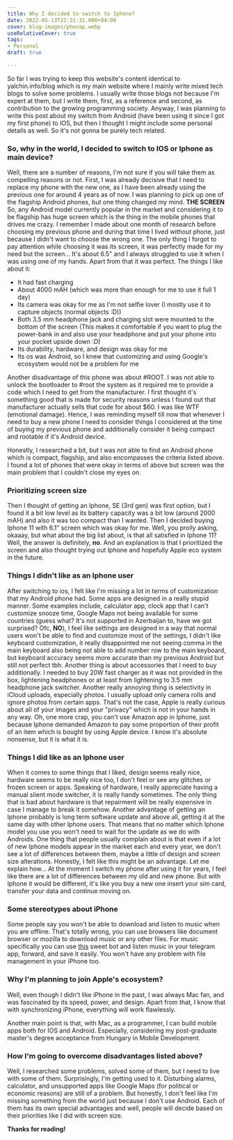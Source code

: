 ```yaml
---
title: Why I decided to switch to Iphone?
date: 2022-05-13T22:31:31.000+04:00
cover: blog-images/phonap.webp
useRelativeCover: true
tags:
- Personal
draft: true

---
```

So far I was trying to keep this website's content identical to yalchin.info/blog which is my
main website where I mainly write mixed tech blogs to solve some problems. I usually write those blogs not because I'm
expert at them, but I write them, first, as a reference and second, as contribution to the growing programming
society. Anyway, I was planning to write this post about my switch from Android (have been using it since I got my first
phone) to IOS, but then I thought I might include some personal details as well. So it's not gonna be
purely tech related.

### So, why in the world, I decided to switch to IOS or Iphone as main device?
Well, there are a number of reasons, I'm not sure if you will take them as compelling reasons or not.
First, I was already decisive that I need to replace my phone with the new one, as I have been already using the previous one
for around 4 years as of now. I was planning to pick up one of the flagship Android phones, but one thing changed my mind. **THE SCREEN**
So, any Android model currently popular in the market and considering it to be flagship has huge screen which is the thing 
in the mobile phones that drives me crazy. I remember I made about one month of research before choosing my previous phone
and during that time I lived without phone, just because I didn't want to choose the wrong one. The only thing I forgot
 to pay attention while choosing it was its screen, it was perfectly made for my need but the screen... It's about 6.5" and 
I always struggled to use it when I was using one of my hands. Apart from that it was perfect. The things I like about it:
- It had fast charging
- About 4000 mAH (which was more than enough for me to use it full 1 day)
- Its camera was okay for me as I'm not selfie lover (I mostly use it to capture objects (normal objects :D))
- Both 3.5 mm headphone jack and charging slot were mounted to the bottom of the screen (This makes it comfortable if 
you want to plug the power-bank in and also use your headphone and put your phone into your pocket upside down :D)
- Its durability, hardware, and design was okay for me
- Its os was Android, so I knew that customizing and using Google's ecosystem would not be a problem for me

Another disadvantage of this phone was about #ROOT. I was not able to unlock the bootloader to #root the system as it 
required me to provide a code which I need to get from the manufacturer. I first thought it's something good that is made
for security reasons unless I found out that manufacturer actually sells that code for about $60. I was like WTF (emotional damage).
Hence, I was reminding myself till now that whenever I need to buy a new phone I need to consider things I considered at the time of buying my
previous phone and additionally consider it being compact and rootable if it's Android device.

Honestly, I researched a bit, but I was not able to find an Android phone which is compact, flagship, and also encompasses
the criteria listed above. I found a lot of phones that were okay in terms of above but screen was the main problem that I couldn't close my eyes on.

### Prioritizing screen size
Then I thought of getting an Iphone, SE (3rd gen) was first option, but I found it a bit low level as its battery 
capacity was a bit low (around 2000 mAH) and also it was too compact than I wanted. Then I decided buying Iphone 11 with 6.1"
screen which was okay for me. Well, you prolly asking, okaaay, but what about the big list about, is that all satisfied 
in Iphone 11? Well, the answer is definitely, **no**. And an explanation is that I prioritized the screen and also thought 
trying out Iphone and hopefully Apple eco system in the future. 

### Things I didn't like as an Iphone user
After switching to ios, I felt like I'm missing a lot in terms
of customization that my Android phone had. Some apps are designed in a really stupid manner. Some examples include, calculator
app, clock app that I can't customize snooze time, Google Maps not being available for some countries (guess what? It's
not supported in Azerbaijan to, have we got surprised? Ofc, **NO**), I feel like settings are designed in a way that normal
users won't be able to find and customize most of the settings, I didn't like keyboard customization, it really disappointed
me not seeing comma in the main keyboard also being not able to add number row to the main keyboard, but keyboard accuracy seems
more accurate than my previous Android but still not perfect tbh. Another thing is about accessories that I need to buy additionally.
I needed to buy 20W fast charger as it was not provided in the box, lightening headphones or at least from lightening to 3.5
mm headphone jack switcher. Another really annoying thing is selectivity in iCloud uploads, especially photos.
I usually upload only camera rolls and ignore photos from certain apps. That's not the case, Apple is really curious about
all of your images and your "privacy" which is not in your hands in any way. Oh, one more crap, you can't use Amazon app in
Iphone, just because Iphone demanded Amazon to pay some proportion of their profit of an item which is bought by using Apple device.
I know it's absolute nonsense, but it is what it is.

### Things I did like as an Iphone user
When it comes to some things that I liked, design seems really nice, hardware seems to be really 
nice too, I don't feel or see any glitches or frozen screen or apps. Speaking of hardware, I really appreciate having a
manual slient mode switcher, it is really handy sometimes. The only thing that is bad about hardware is that repairment
will be really expensive in case I manage to break it somehow. Another advantage of getting an Iphone probably is long term
software update and above all, getting it at the same day with other Iphone users. That means that no matter which Iphone
model you use you won't need to wait for the update as we do with Androids. One thing that people usually complain about is that
even if a lot of new Iphone models appear in the market each and every year, we don't see a lot of differences between them, maybe
a little of design and screen size alterations. Honestly, I felt like this might be an advantage. Let me explain how...
At the moment I switch my phone after using it for years, I feel like there are a lot of differences between my old and new phone.
But with Iphone it would be different, it's like you buy a new one insert your sim card, transfer your data and continue
moving on.

### Some stereotypes about iPhone
Some people say you won't be able to download and listen to music when you are offline. That's totally wrong, you can use
browsers like document browser or mozilla to download music or any other files. For music specifically you can use
[this](https://t.me/mp3converteryoutubebot) sweet bot and listen music in your telegram app, forward, and save it easily.
You won't have any problem with file management in your iPhone too.

### Why I'm planning to join Apple's ecosystem?
Well, even though I didn't like iPhone in the past, I was always Mac fan, and was fascinated by its speed, power, and design.
Apart from that, I know that with synchronizing iPhone, everything will work flawlessly.

Another main point is that, with Mac, as a programmer, I can build mobile apps both for IOS and Android. Especially, considering
my post-graduate master's degree acceptance from Hungary in Mobile Development.

### How I'm going to overcome disadvantages listed above?
Well, I researched some problems, solved some of them, but I need to live with some of them. Surprisingly, I'm getting used to it.
Disturbing alarms, calculator, and unsupported apps like Google Maps (for political or economic reasons) are still of a problem.
But honestly, I don't feel like I'm missing something from the world just because I don't use Android. Each of them has its own
special advantages and well, people will decide based on their priorities like I did with screen size.

**Thanks for reading!**